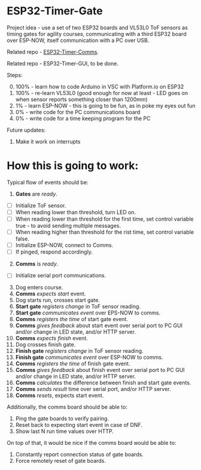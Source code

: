 # ESP32-Timer-Gate

Project idea - use a set of two ESP32 boards and VL53L0 ToF sensors as timing gates for agility courses, communicating with a third ESP32 board over ESP-NOW, itself communication with a PC over USB.

Related repo - [ESP32-Timer-Comms](https://github.com/pawel-0skill/ESP32-Timer-Comms).

Related repo - ESP32-Timer-GUI, to be done.

Steps:

0. 100% - learn how to code Arduino in VSC with Platform.io on ESP32
1. 100% - re-learn VL53L0 (good enough for now at least - LED goes on when sensor reports something closer than 1200mm)
2. 1% - learn ESP-NOW - this is going to be fun, as in poke my eyes out fun
3. 0% - write code for the PC communications board
4. 0% - write code for a time keeping program for the PC

Future updates:

1. Make it work on interrupts

# How this is going to work:

Typical flow of events should be:

1. __Gates__ are _ready_.
  - [ ] Initialize ToF sensor.
  - [ ] When reading lower than threshold, turn LED on.
  - [ ] When reading lower than threshold for the first time, set control variable true - to avoid sending multiple messages.
  - [ ] When reading higher than threshold for the rist time, set control variable false.
  - [ ] Initialize ESP-NOW, connect to Comms.
  - [ ] If pinged, respond accordingly.
2. __Comms__ is _ready_.
  - [ ] Initialize serial port communications.
3. Dog enters course.
2. __Comms__ _expects start_ event.
3. Dog starts run, crosses start gate.
4. __Start gate__ _registers change_ in ToF sensor reading.
5. __Start gate__ _communicates event_ over EPS-NOW to comms.
6. __Comms__ _registers the time_ of start gate event.
7. __Comms__ _gives feedback_ about start event over serial port to PC GUI and/or change in LED state, and/or HTTP server.
8. __Comms__ _expects finish_ event. 
9. Dog crosses finish gate.
10. __Finish gate__ _registers change_ in ToF sensor reading.
11. __Finish gate__ _communicates event_ over ESP-NOW to comms.
12. __Comms__ _registers the time_ of finish gate event.
13. __Comms__ _gives feedback_ about finish event over serial port to PC GUI and/or change in LED state, and/or HTTP server.
14. __Comms__ _calculates_ the difference between finish and start gate events.
16. __Comms__ _sends result_ time over serial port, and/or HTTP server.
17. __Comms__ _resets_, expects start event.

Additionally, the comms board should be able to:

1. Ping the gate boards to verify pairing.
2. Reset back to expecting start event in case of DNF.
3. Show last N run time values over HTTP.

On top of that, it would be nice if the comms board would be able to:

1. Constantly report connection status of gate boards.
2. Force remotely reset of gate boards.
